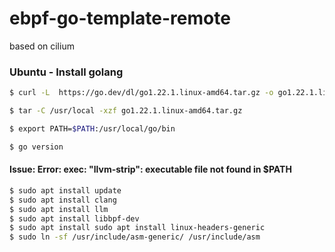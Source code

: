 # ebpf-go-template-remote
based on cilium

### Ubuntu - Install golang

```bash
$ curl -L  https://go.dev/dl/go1.22.1.linux-amd64.tar.gz -o go1.22.1.linux-amd64.tar.gz 

$ tar -C /usr/local -xzf go1.22.1.linux-amd64.tar.gz

$ export PATH=$PATH:/usr/local/go/bin

$ go version
```

#### Issue: Error: exec: "llvm-strip": executable file not found in $PATH
```bash
$ sudo apt install update
$ sudo apt install clang
$ sudo apt install llm
$ sudo apt install libbpf-dev
$ sudo apt install sudo apt install linux-headers-generic
$ sudo ln -sf /usr/include/asm-generic/ /usr/include/asm

```